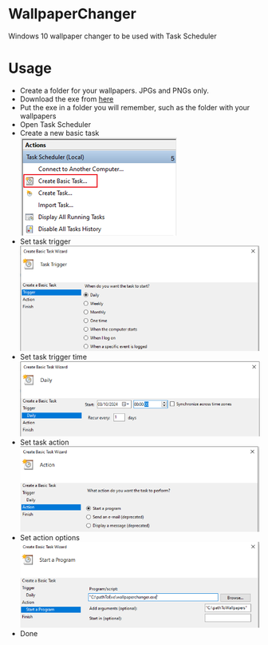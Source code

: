 # WallpaperChanger
Windows 10 wallpaper changer to be used with Task Scheduler

# Usage
- Create a folder for your wallpapers. JPGs and PNGs only.
- Download the exe from [here](https://github.com/michael-gif/WallpaperChanger/releases/latest)
- Put the exe in a folder you will remember, such as the folder with your wallpapers
- Open Task Scheduler
- Create a new basic task  
![create basic task](https://github.com/michael-gif/WallpaperChanger/blob/main/resources/create_basic_task.png)
- Set task trigger  
![set task trigger](https://github.com/michael-gif/WallpaperChanger/blob/main/resources/task_trigger.png)
- Set task trigger time
![set task trigger time](https://github.com/michael-gif/WallpaperChanger/blob/main/resources/task_trigger_time.png)
- Set task action
![set task trigger time](https://github.com/michael-gif/WallpaperChanger/blob/main/resources/task_action.png)
- Set action options
![set task trigger time](https://github.com/michael-gif/WallpaperChanger/blob/main/resources/task_action_options.png)
- Done